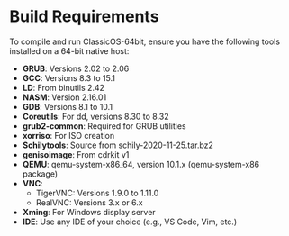 # Build Requirements

To compile and run ClassicOS-64bit, ensure you have the following tools installed on a 64-bit native host:

- **GRUB**: Versions 2.02 to 2.06
- **GCC**: Versions 8.3 to 15.1
- **LD**: From binutils 2.42
- **NASM**: Version 2.16.01
- **GDB**: Versions 8.1 to 10.1
- **Coreutils**: For dd, versions 8.30 to 8.32
- **grub2-common**: Required for GRUB utilities
- **xorriso**: For ISO creation
- **Schilytools**: Source from schily-2020-11-25.tar.bz2
- **genisoimage**: From cdrkit v1
- **QEMU**: qemu-system-x86_64, version 10.1.x (qemu-system-x86 package)
- **VNC**:
  - TigerVNC: Versions 1.9.0 to 1.11.0
  - RealVNC: Versions 3.x or 6.x
- **Xming**: For Windows display server
- **IDE**: Use any IDE of your choice (e.g., VS Code, Vim, etc.)
